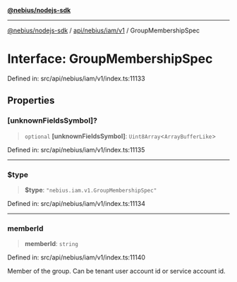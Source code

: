 [**@nebius/nodejs-sdk**](../../../../../README.md)

---

[@nebius/nodejs-sdk](../../../../../README.md) / [api/nebius/iam/v1](../README.md) / GroupMembershipSpec

# Interface: GroupMembershipSpec

Defined in: src/api/nebius/iam/v1/index.ts:11133

## Properties

### \[unknownFieldsSymbol\]?

> `optional` **\[unknownFieldsSymbol\]**: `Uint8Array`\<`ArrayBufferLike`\>

Defined in: src/api/nebius/iam/v1/index.ts:11135

---

### $type

> **$type**: `"nebius.iam.v1.GroupMembershipSpec"`

Defined in: src/api/nebius/iam/v1/index.ts:11134

---

### memberId

> **memberId**: `string`

Defined in: src/api/nebius/iam/v1/index.ts:11140

Member of the group. Can be tenant user account id or service account id.
